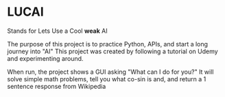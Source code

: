 # LUCAI
Stands for Lets Use a Cool __weak__ AI

The purpose of this project is to practice Python, APIs, and start a long journey into "AI"
This project was created by following a tutorial on Udemy and experimenting around.

When run, the project shows a GUI asking "What can I do for you?"
It will solve simple math problems, tell you what co-sin is and, and return a 1 sentence response from Wikipedia
